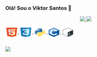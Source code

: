 ### Olá! Sou o Viktor Santos 👋


<div align="center">
  <a href="https://github.com/viktorsht">
  <img height="180em" src="https://github-readme-stats.vercel.app/api?username=viktorsht&show_icons=true&theme=dark&include_all_commits=true&count_private=true"/>
  <img height="180em" src="https://github-readme-stats.vercel.app/api/top-langs/?username=viktorsht&layout=compact&langs_count=7&theme=dark"/>
</div>
<div style="display: inline_block"><br>
  <img align="center" alt="Viktor-HTML" height="30" width="40" src="https://raw.githubusercontent.com/devicons/devicon/master/icons/html5/html5-original.svg">
  <img align="center" alt="Viktor-CSS" height="30" width="40" src="https://raw.githubusercontent.com/devicons/devicon/master/icons/css3/css3-original.svg">
  <img align="center" alt="Viktor-Python" height="30" width="40" src="https://raw.githubusercontent.com/devicons/devicon/master/icons/python/python-original.svg">
  <img align="center" alt="Viktor-C" height="30" width="40" src="https://raw.githubusercontent.com/devicons/devicon/master/icons/c/c-original.svg">
  <img align="center" alt="Viktor-Bash" height="30" width="40" src="https://raw.githubusercontent.com/devicons/devicon/master/icons/bash/bash-original.svg">
  
</div>
  
  ##
  
<div> 
  <a href="https://instagram.com/viktor_sht_" target="_blank"><img src="https://img.shields.io/badge/-Instagram-%23E4405F?style=for-the-badge&logo=instagram&logoColor=white" target="_blank"></a>
  
 
</div>
